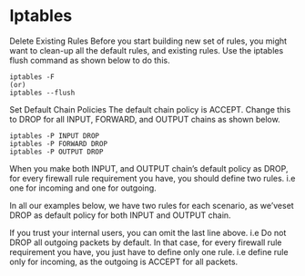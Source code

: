 # Iptables

Delete Existing Rules
Before you start building new set of rules, you might want to clean-up all the default rules, and existing rules. Use the iptables flush command as shown below to do this.
```
iptables -F
(or)
iptables --flush
```

Set Default Chain Policies
The default chain policy is ACCEPT. Change this to DROP for all INPUT, FORWARD, and OUTPUT chains as shown below.

```
iptables -P INPUT DROP
iptables -P FORWARD DROP
iptables -P OUTPUT DROP
```
When you make both INPUT, and OUTPUT chain’s default policy as DROP, for every firewall rule requirement you have, you should define two rules. i.e one for incoming and one for outgoing.

In all our examples below, we have two rules for each scenario, as we’veset DROP as default policy for both INPUT and OUTPUT chain.

If you trust your internal users, you can omit the last line above. i.e Do not DROP all outgoing packets by default. In that case, for every firewall rule requirement you have, you just have to define only one rule. i.e define rule only for incoming, as the outgoing is ACCEPT for all packets.